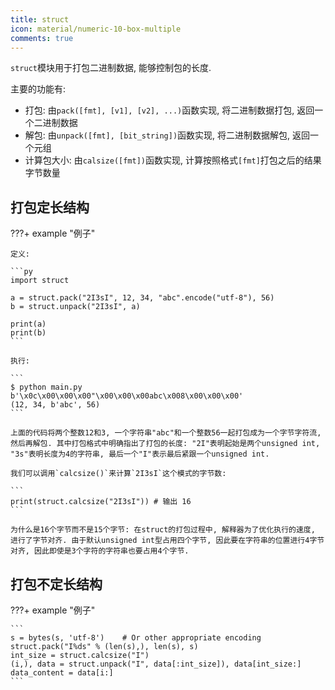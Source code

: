```yaml
---
title: struct
icon: material/numeric-10-box-multiple
comments: true
---
```


`struct`模块用于打包二进制数据, 能够控制包的长度.

主要的功能有: 

- 打包: 由`pack([fmt], [v1], [v2], ...)`函数实现, 将二进制数据打包, 返回一个二进制数据
- 解包: 由`unpack([fmt], [bit_string])`函数实现, 将二进制数据解包, 返回一个元组
- 计算包大小: 由`calsize([fmt])`函数实现, 计算按照格式`[fmt]`打包之后的结果字节数量

## 打包定长结构

???+ example "例子"

    定义: 

    ```py
    import struct

    a = struct.pack("2I3sI", 12, 34, "abc".encode("utf-8"), 56)
    b = struct.unpack("2I3sI", a)

    print(a)
    print(b)
    ```

    执行: 

    ```
    $ python main.py
    b'\x0c\x00\x00\x00"\x00\x00\x00abc\x008\x00\x00\x00'
    (12, 34, b'abc', 56)
    ```

    上面的代码将两个整数12和3, 一个字符串"abc"和一个整数56一起打包成为一个字节字符流, 然后再解包. 其中打包格式中明确指出了打包的长度: "2I"表明起始是两个unsigned int, "3s"表明长度为4的字符串, 最后一个"I"表示最后紧跟一个unsigned int.

    我们可以调用`calcsize()`来计算`2I3sI`这个模式的字节数:

    ```
    print(struct.calcsize("2I3sI")) # 输出 16
    ```

    为什么是16个字节而不是15个字节: 在struct的打包过程中, 解释器为了优化执行的速度, 进行了字节对齐. 由于默认unsigned int型占用四个字节, 因此要在字符串的位置进行4字节对齐, 因此即使是3个字符的字符串也要占用4个字节.

## 打包不定长结构

???+ example "例子"

    ```
    s = bytes(s, 'utf-8')    # Or other appropriate encoding
    struct.pack("I%ds" % (len(s),), len(s), s)
    int_size = struct.calcsize("I")
    (i,), data = struct.unpack("I", data[:int_size]), data[int_size:]
    data_content = data[i:]
    ```

[^1]: Python 中 struct 模块的用法—Kaiyuan’s Blog | May the force be with me. (n.d.). Retrieved June 19, 2024, from http://kaiyuan.me/2015/12/25/python-struct/